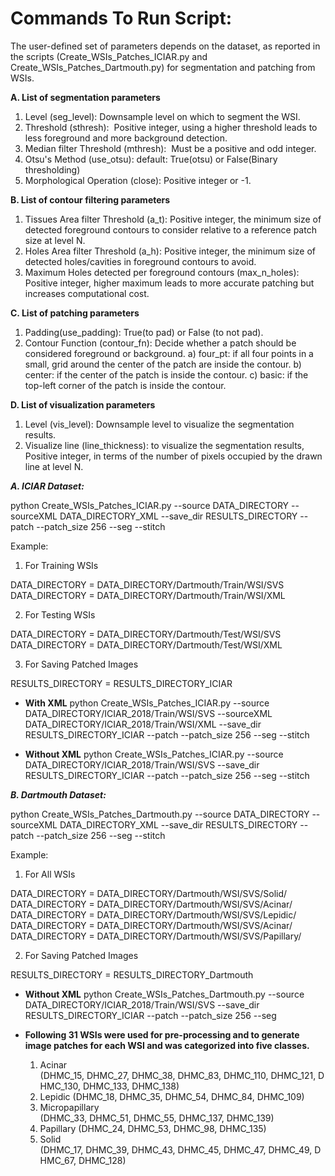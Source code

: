 # Commands To Run Script:

The user-defined set of parameters depends on the dataset, as reported in the scripts (Create_WSIs_Patches_ICIAR.py and Create_WSIs_Patches_Dartmouth.py) for segmentation and patching from WSIs.
    
**A. List of segmentation parameters**
1) Level (seg_level): Downsample level on which to segment the WSI.
2) Threshold (sthresh):  Positive integer, using a higher threshold leads to less foreground and more background detection.
3) Median filter Threshold (mthresh):  Must be a positive and odd integer.
4) Otsu's Method (use_otsu): default: True(otsu) or False(Binary thresholding)
5) Morphological Operation (close): Positive integer or -1.

**B. List of contour filtering parameters**
1) Tissues Area filter Threshold (a_t): Positive integer, the minimum size of detected foreground contours to consider relative to a reference patch size at level N.
3) Holes Area filter Threshold (a_h): Positive integer, the minimum size of detected holes/cavities in foreground contours to avoid.
4) Maximum Holes detected per foreground contours (max_n_holes): Positive integer, higher maximum leads to more accurate patching but increases computational cost.

**C. List of patching parameters**
1) Padding(use_padding): True(to pad) or False (to not pad).
2) Contour Function (contour_fn): Decide whether a patch should be considered foreground or background.
	a) four_pt: if all four points in a small, grid around the center of the patch are inside the contour.
	b) center: if the center of the patch is inside the contour. 
	c) basic: if the top-left corner of the patch is inside the contour.

**D. List of visualization parameters**
1) Level (vis_level): Downsample level to visualize the segmentation results.
2) Visualize line (line_thickness): to visualize the segmentation results, Positive integer, in terms of the number of pixels occupied by the drawn line at level N.



***A. ICIAR Dataset:***

python Create_WSIs_Patches_ICIAR.py --source DATA_DIRECTORY --sourceXML DATA_DIRECTORY_XML --save_dir RESULTS_DIRECTORY --patch --patch_size 256 --seg --stitch

Example:

1) For Training WSIs

DATA_DIRECTORY = DATA_DIRECTORY/Dartmouth/Train/WSI/SVS
DATA_DIRECTORY = DATA_DIRECTORY/Dartmouth/Train/WSI/XML

2) For Testing WSIs

DATA_DIRECTORY = DATA_DIRECTORY/Dartmouth/Test/WSI/SVS
DATA_DIRECTORY = DATA_DIRECTORY/Dartmouth/Test/WSI/XML

3) For Saving Patched Images

RESULTS_DIRECTORY = RESULTS_DIRECTORY_ICIAR

- **With XML**
python Create_WSIs_Patches_ICIAR.py --source DATA_DIRECTORY/ICIAR_2018/Train/WSI/SVS --sourceXML DATA_DIRECTORY/ICIAR_2018/Train/WSI/XML --save_dir RESULTS_DIRECTORY_ICIAR --patch --patch_size 256 --seg --stitch

- **Without XML**
python Create_WSIs_Patches_ICIAR.py --source DATA_DIRECTORY/ICIAR_2018/Train/WSI/SVS --save_dir RESULTS_DIRECTORY_ICIAR --patch --patch_size 256 --seg --stitch



***B. Dartmouth Dataset:***

python Create_WSIs_Patches_Dartmouth.py --source DATA_DIRECTORY --sourceXML DATA_DIRECTORY_XML --save_dir RESULTS_DIRECTORY --patch --patch_size 256 --seg --stitch

Example:

1) For All WSIs

DATA_DIRECTORY = DATA_DIRECTORY/Dartmouth/WSI/SVS/Solid/
DATA_DIRECTORY = DATA_DIRECTORY/Dartmouth/WSI/SVS/Acinar/
DATA_DIRECTORY = DATA_DIRECTORY/Dartmouth/WSI/SVS/Lepidic/
DATA_DIRECTORY = DATA_DIRECTORY/Dartmouth/WSI/SVS/Acinar/
DATA_DIRECTORY = DATA_DIRECTORY/Dartmouth/WSI/SVS/Papillary/

2) For Saving Patched Images

RESULTS_DIRECTORY = RESULTS_DIRECTORY_Dartmouth

- **Without XML**
python Create_WSIs_Patches_Dartmouth.py --source DATA_DIRECTORY/ICIAR_2018/Train/WSI/SVS --save_dir RESULTS_DIRECTORY_ICIAR --patch --patch_size 256 --seg														  

- **Following 31 WSIs were used for pre-processing and to generate image patches for each WSI and was categorized into five classes.**
	1) Acinar (DHMC_15, DHMC_27, DHMC_38, DHMC_83, DHMC_110, DHMC_121, DHMC_130, DHMC_133, DHMC_138)
	2) Lepidic (DHMC_18, DHMC_35, DHMC_54, DHMC_84, DHMC_109)
	3) Micropapillary (DHMC_33, DHMC_51, DHMC_55, DHMC_137, DHMC_139)
	4) Papillary (DHMC_24, DHMC_53, DHMC_98, DHMC_135) 
	5) Solid (DHMC_17, DHMC_39, DHMC_43, DHMC_45, DHMC_47, DHMC_49, DHMC_67, DHMC_128)



